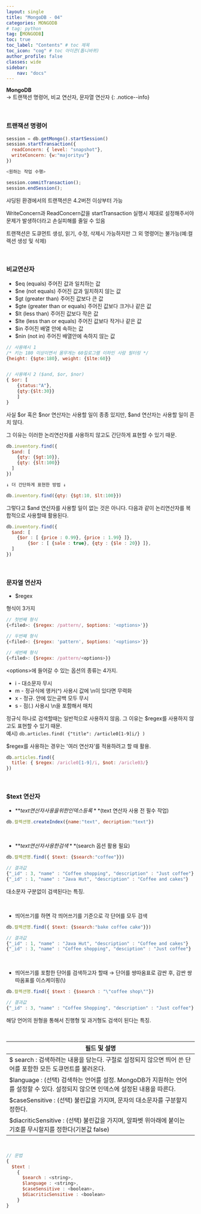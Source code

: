 ```yaml
---
layout: single
title: "MongoDB - 04"
categories: MONGODB
# tag: python
tag: [MONGODB]
toc: true
toc_label: "Contents" # toc 제목
toc_icon: "cog" # toc 아이콘(톱니바퀴)
author_profile: false
classes: wide
sidebar:
    nav: "docs"
---
```




**MongoDB** 
<br> → 트랜잭션 명령어, 비교 연산자, 문자열 연산자
{: .notice--info}

<br>

### 트랜잭션 명령어

```javascript
session = db.getMongo().startSession()
session.startTransaction({
  readConcern: { level: "snapshot"},
  writeConcern: {w:"majorityu"}
})

<원하는 작업 수행>

session.commitTransaction();
session.endSession();
```

샤딩된 환경에서의 트랜잭션은 4.2버전 이상부터 가능

WriteConcern과 ReadConcern값을 startTransaction 실행시 제대로 설정해주서야 문제가 발생하더라고 손실피해를 줄일 수 있음

트랜잭션은 도큐먼트 생성, 읽기, 수정, 삭제시 가능하지만 그 외 명령어는 불가능(예:컬렉션 생성 및 삭제)

<br>

### 비교연산자

- $eq
  (equals) 주어진 값과 일치하는 값
- $ne
  (not equals) 주어진 값과 일치하지 않는 값
- $gt
  (greater than) 주어진 값보다 큰 값
- $gte
  (greater than or equals) 주어진 값보다 크거나 같은 값
- $lt
  (less than) 주어진 값보다 작은 값
- $lte
  (less than or equals) 주어진 값보다 작거나 같은 값
- $in
  주어진 배열 안에 속하는 값
- $nin
  (not in) 주어진 배열안에 속하지 않는 값

```javascript
// 사용예시 1
/* 키는 180 이상이면서 몸무게는 60킬로그램 이하인 사람 필터링 */
{height: {$gte:180}, weight: {$lte:60}}


// 사용예시 2 ($and, $or, $nor)
{ $or: [
    {status:"A"},
    {qty:{$lt:30}}
	]
}
```

 

사실 $or 혹은 $nor 연산자는 사용할 일이 종종 있지만, $and 연산자는 사용할 일이 흔치 않다.

그 이유는 이러한 논리연산자를 사용하지 않고도 간단하게 표현할 수 있기 때문.

```javascript
db.inventory.find({
  $and: [
    {qty: {$gt:10}},
    {qty: {$lt:100}}
  ]
})

↓ 더 간단하게 표현한 방법 ↓

db.inventory.find({qty: {$gt:10, $lt:100}})
```

그렇다고 $and 연산자를 사용할 일이 없는 것은 아니다. 다음과 같이 논리연산자를 복합적으로 사용할때 활용된다.

```javascript
db.inventory.find({
  $and: [
    {$or : [ {price : 0.99}, {price : 1.99} ]},
		{$or : [ {sale : true}, {qty : {$le : 20}} ]},
  ]
})
```

<br>

### 문자열 연산자

- $regex

형식이 3가지

```javascript
// 첫번째 형식
{<filed>: {$regex: /pattern/, $options: '<options>'}}

// 두번째 형식
{<filed>: {$regex: 'pattern', $options: '<options>'}}

// 세번째 형식
{<filed>: {$regex: /pattern/<options>}}
```

\<options\>에 들어갈 수 있는 옵션의 종류는 4가지.

- i - 대소문자 무시
- m - 정규식에 앵커(^) 사용시 값에 \n이 있다면 무력화
- x - 정규. 안에 있는공백 모두 무시
- s - 점(.) 사용시 \n을 포함해서 매치

정규식 하나로 검색할때는 일반적으로 사용하지 않음. 그 이유는 $regex를 사용하지 않고도 표현할 수 있기 때문.  
예시) `db.articles.find( {"title": /article0[1-9]i/} )`

$regex를 사용하는 경우는 '여러 연산자'를 적용하려고 할 때 활용.

```javascript
db.articles.find({
  title: { $regex: /aricle0[1-9]/i, $not: /aricle03/}
})
```

<br>



### $text 연산자

- **$text 연산자 사용을 위한 인덱스 등록** ($text 연산자 사용 전 필수 작업)

```javascript
db.컬렉션명.createIndex({name:"text", decription:"text"})
```

<br>

- **$text 연산자 사용한 검색** ($search 옵션 활용 필요)

```javascript
db.컬렉션명.find({ $text: {$search:"coffee"}})

// 결과값
{"_id" : 3, "name" : "Coffee shopping", "description" : "Just coffee"}
{"_id" : 1, "name" : "Java Hut", "description" : "Coffee and cakes"}
```

대소문자 구분없이 검색된다는 특징.

<br>

- 띄어쓰기를 하면 각 띄어쓰기를 기준으로 각 단어를 모두 검색

```javascript
db.컬렉션명.find({ $text: {$search:"bake coffee cake"}})

// 결과값
{"_id" : 1, "name" : "Java Hut", "description" : "Coffee and cakes"}
{"_id" : 3, "name" : "Coffee shopping", "desciption" : "Just coffee"}
```

<br>

- 띄어쓰기를 포함한 단어를 검색하고자 할때
  → 단어를 쌍따옴표로 감싼 후, 감싼 쌍따옴표를 이스케이핑(\\)

```javascript
db.컬렉션명.find({ $text : {$search : "\"coffee shop\""})

// 결과값
{"_id" : 3, "name" : "Coffee Shopping", "description" : "Just coffee"}
```

해당 언어의 원형을 통해서 진행형 및 과거형도 검색이 된다는 특징.

<br>

| 필드 및 설명                                                 |
| ------------------------------------------------------------ |
| $ search : 검색하려는 내용을 담는다. 구절로 설정되지 않으면 띄어 쓴 단어를 포함한 모든 도큐먼트를 불러온다. |
| $language : (선택) 검색하는 언어를 설정. MongoDB가 지원하는 언어를 설정할 수 있다. 설정되지 않으면 인덱스에 설정된 내용을 따른다. |
| $caseSensitive : (선택) 불린값을 가지며, 문자의 대소문자를 구분할지 정한다. |
| $diacriticSensitive : (선택) 불린값을 가지며, 알파벳 위아래에 붙이는 기호를 무시할지를 정한다(기본값 false) |

<br>

```javascript
// 문법
{
  $text :
  	{
      $search : <string>,
      $language : <string>,
      $caseSensitive : <boolean>,
      $diacriticSensitive : <boolean>
    }
}
```


